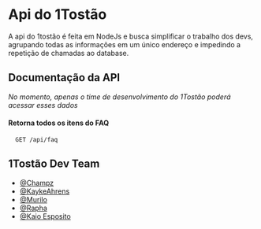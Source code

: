 # Api do 1Tostão

A api do 1tostão é feita em NodeJs e busca simplificar o trabalho dos devs, agrupando todas as informações em um único endereço e impedindo a repetição de chamadas ao database.


## Documentação da API

*No momento, apenas o time de desenvolvimento do 1Tostão poderá acessar esses dados*
#### Retorna todos os itens do FAQ

```http
  GET /api/faq
```


## 1Tostão Dev Team

- [@Champz](https://www.github.com/lchampz)
- [@KaykeAhrens](https://www.github.com/KaykeAhrens)
- [@Murilo](https://github.com/murilo-simoes)
- [@Rapha](https://github.com/oFandangos)
- [@Kaio Esposito](/)
